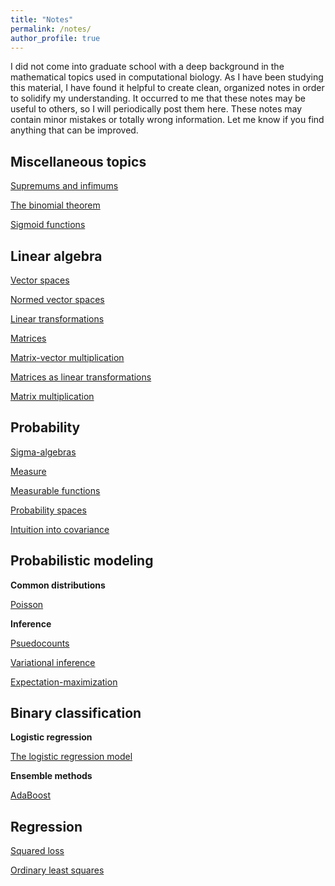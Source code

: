 ```yaml
---
title: "Notes"
permalink: /notes/
author_profile: true
---
```


I did not come into graduate school with a deep background in the mathematical topics used in computational biology. 
As I have been studying this material, I have found it helpful to create clean, organized notes in order to solidify 
my understanding. It occurred to me that these notes may be useful to others, so I will periodically post them here. 
These notes may contain minor mistakes or totally wrong information. Let me know if you find anything that can be improved.

## Miscellaneous topics

[Supremums and infimums](http://mbernste.github.io/files/notes/BoundsSupremumsInfimums.pdf)

[The binomial theorem](http://mbernste.github.io/files/notes/BinomialTheorem.pdf)

[Sigmoid functions](http://mbernste.github.io/files/notes/SigmoidFunction.pdf)

## Linear algebra

[Vector spaces](http://mbernste.github.io/files/notes/VectorSpaces.pdf)

[Normed vector spaces](http://mbernste.github.io/files/notes/NormedVectorSpaces.pdf)

[Linear transformations](http://mbernste.github.io/files/notes/LinearTransformations.pdf)

[Matrices](http://mbernste.github.io/files/notes/Matrices.pdf)

[Matrix-vector multiplication](http://mbernste.github.io/files/notes/MatrixVectorMultiplication.pdf)

[Matrices as linear transformations](http://mbernste.github.io/files/notes/MatricesAsLinearTransformations.pdf)

[Matrix multiplication](http://mbernste.github.io/files/notes/MatrixMultiplication.pdf)

## Probability

[Sigma-algebras](http://mbernste.github.io/files/notes/SigmaAlgebras.pdf)

[Measure](http://mbernste.github.io/files/notes/Measure.pdf)

[Measurable functions](http://mbernste.github.io/files/notes/MeasurableFunctions.pdf)

[Probability spaces](http://mbernste.github.io/files/notes/ProbabilitySpace.pdf)

[Intuition into covariance](http://mbernste.github.io/files/notes/VisualizingVarianceCovariance.pdf)

## Probabilistic modeling

**Common distributions**

[Poisson](http://mbernste.github.io/files/notes/Poisson.pdf)

**Inference**

[Psuedocounts](http://mbernste.github.io/files/notes/Psuedocounts.pdf)

[Variational inference](http://mbernste.github.io/files/notes/VariationalInference.pdf)

[Expectation-maximization](http://mbernste.github.io/files/notes/EM.pdf)

## Binary classification

**Logistic regression**	

[The logistic regression model](http://mbernste.github.io/files/notes/LogisticRegression.pdf)

**Ensemble methods**

[AdaBoost](http://mbernste.github.io/files/notes/AdaBoost.pdf)

## Regression

[Squared loss](http://mbernste.github.io/files/notes/SquaredLoss.pdf)

[Ordinary least squares](http://mbernste.github.io/files/notes/OrdinaryLeastSquares.pdf)




